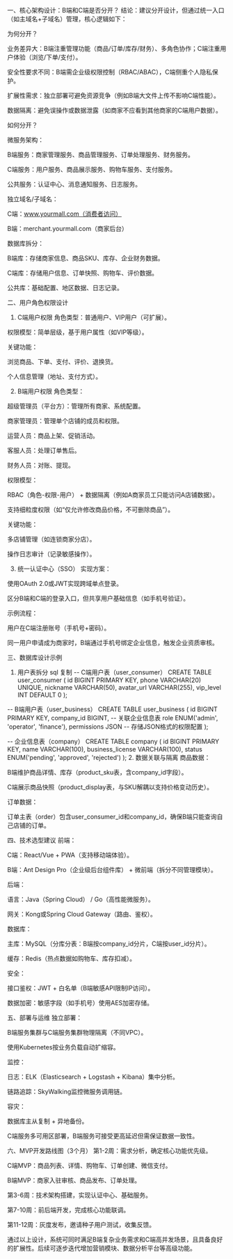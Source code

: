 一、核心架构设计：B端和C端是否分开？
结论：建议分开设计，但通过统一入口（如主域名+子域名）管理，核心逻辑如下：

为何分开？

业务差异大：B端注重管理功能（商品/订单/库存/财务）、多角色协作；C端注重用户体验（浏览/下单/支付）。

安全性要求不同：B端需企业级权限控制（RBAC/ABAC），C端侧重个人隐私保护。

扩展性需求：独立部署可避免资源竞争（例如B端大文件上传不影响C端性能）。

数据隔离：避免误操作或数据泄露（如商家不应看到其他商家的C端用户数据）。

如何分开？

微服务架构：

B端服务：商家管理服务、商品管理服务、订单处理服务、财务服务。

C端服务：用户服务、商品展示服务、购物车服务、支付服务。

公共服务：认证中心、消息通知服务、日志服务。

独立域名/子域名：

C端：www.yourmall.com（消费者访问）

B端：merchant.yourmall.com（商家后台）

数据库拆分：

B端库：存储商家信息、商品SKU、库存、企业财务数据。

C端库：存储用户信息、订单快照、购物车、评价数据。

公共库：基础配置、地区数据、日志记录。

二、用户角色权限设计
1. C端用户权限
角色类型：普通用户、VIP用户（可扩展）。

权限模型：简单层级，基于用户属性（如VIP等级）。

关键功能：

浏览商品、下单、支付、评价、退换货。

个人信息管理（地址、支付方式）。

2. B端用户权限
角色类型：

超级管理员（平台方）：管理所有商家、系统配置。

商家管理员：管理单个店铺的成员和权限。

运营人员：商品上架、促销活动。

客服人员：处理订单售后。

财务人员：对账、提现。

权限模型：

RBAC（角色-权限-用户） + 数据隔离（例如A商家员工只能访问A店铺数据）。

支持细粒度权限（如“仅允许修改商品价格，不可删除商品”）。

关键功能：

多店铺管理（如连锁商家分店）。

操作日志审计（记录敏感操作）。

3. 统一认证中心（SSO）
实现方案：

使用OAuth 2.0或JWT实现跨域单点登录。

区分B端和C端的登录入口，但共享用户基础信息（如手机号验证）。

示例流程：

用户在C端注册账号（手机号+密码）。

同一用户申请成为商家时，B端通过手机号绑定企业信息，触发企业资质审核。

三、数据库设计示例
1. 用户表拆分
sql
复制
-- C端用户表（user_consumer）
CREATE TABLE user_consumer (
  id BIGINT PRIMARY KEY,
  phone VARCHAR(20) UNIQUE,
  nickname VARCHAR(50),
  avatar_url VARCHAR(255),
  vip_level INT DEFAULT 0
);

-- B端用户表（user_business）
CREATE TABLE user_business (
  id BIGINT PRIMARY KEY,
  company_id BIGINT,  -- 关联企业信息表
  role ENUM('admin', 'operator', 'finance'),
  permissions JSON  -- 存储JSON格式的权限配置
);

-- 企业信息表（company）
CREATE TABLE company (
  id BIGINT PRIMARY KEY,
  name VARCHAR(100),
  business_license VARCHAR(100),
  status ENUM('pending', 'approved', 'rejected')
);
2. 数据关联与隔离
商品数据：

B端维护商品详情、库存（product_sku表，含company_id字段）。

C端展示商品快照（product_display表，与SKU解耦以支持价格变动历史）。

订单数据：

订单主表（order）包含user_consumer_id和company_id，确保B端只能查询自己店铺的订单。

四、技术选型建议
前端：

C端：React/Vue + PWA（支持移动端体验）。

B端：Ant Design Pro（企业级后台组件库） + 微前端（拆分不同管理模块）。

后端：

语言：Java（Spring Cloud） / Go（高性能微服务）。

网关：Kong或Spring Cloud Gateway（路由、鉴权）。

数据库：

主库：MySQL（分库分表：B端按company_id分片，C端按user_id分片）。

缓存：Redis（热点数据如购物车、库存扣减）。

安全：

接口鉴权：JWT + 白名单（B端敏感API限制IP访问）。

数据加密：敏感字段（如手机号）使用AES加密存储。

五、部署与运维
独立部署：

B端服务集群与C端服务集群物理隔离（不同VPC）。

使用Kubernetes按业务负载自动扩缩容。

监控：

日志：ELK（Elasticsearch + Logstash + Kibana）集中分析。

链路追踪：SkyWalking监控微服务调用链。

容灾：

数据库主从复制 + 异地备份。

C端服务多可用区部署，B端服务可接受更高延迟但需保证数据一致性。

六、MVP开发路线图（3个月）
第1-2周：需求分析，确定核心功能优先级。

C端MVP：商品列表、详情、购物车、订单创建、微信支付。

B端MVP：商家入驻审核、商品发布、订单处理。

第3-6周：技术架构搭建，实现认证中心、基础服务。

第7-10周：前后端开发，完成核心功能联调。

第11-12周：灰度发布，邀请种子用户测试，收集反馈。

通过以上设计，系统可同时满足B端复杂业务需求和C端高并发场景，且具备良好的扩展性。后续可逐步迭代增加营销模块、数据分析平台等高级功能。